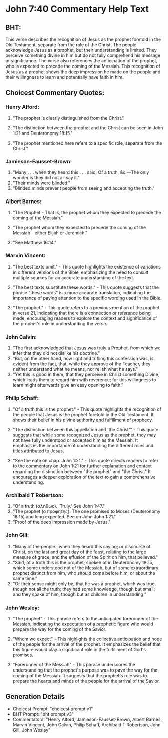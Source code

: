 # John 7:40 Commentary Help Text

## BHT:
This verse describes the recognition of Jesus as the prophet foretold in the Old Testament, separate from the role of the Christ. The people acknowledge Jesus as a prophet, but their understanding is limited. They perceive something divine in him but do not fully comprehend his message or significance. The verse also references the anticipation of the prophet, who is expected to precede the coming of the Messiah. This recognition of Jesus as a prophet shows the deep impression he made on the people and their willingness to learn and potentially have faith in him.

## Choicest Commentary Quotes:
### Henry Alford:
1. "The prophet is clearly distinguished from the Christ." 

2. "The distinction between the prophet and the Christ can be seen in John 1:21 and Deuteronomy 18:15." 

3. "The prophet mentioned here refers to a specific role, separate from the Christ."

### Jamieson-Fausset-Brown:
1. "Many . . . when they heard this . . . said, Of a truth, &c.—The only wonder is they did not all say it." 
2. "Their minds were blinded." 
3. "Blinded minds prevent people from seeing and accepting the truth."

### Albert Barnes:
1. "The Prophet - That is, the prophet whom they expected to precede the coming of the Messiah." 

2. "The prophet whom they expected to precede the coming of the Messiah - either Elijah or Jeremiah." 

3. "See Matthew 16:14."

### Marvin Vincent:
1. "The best texts omit." - This quote highlights the existence of variations in different versions of the Bible, emphasizing the need to consult multiple sources for an accurate understanding of the text.

2. "The best texts substitute these words." - This quote suggests that the phrase "these words" is a more accurate translation, indicating the importance of paying attention to the specific wording used in the Bible.

3. "The prophet." - This quote refers to a previous mention of the prophet in verse 21, indicating that there is a connection or reference being made, encouraging readers to explore the context and significance of the prophet's role in understanding the verse.

### John Calvin:
1. "The first acknowledged that Jesus was truly a Prophet, from which we infer that they did not dislike his doctrine."
2. "But, on the other hand, how light and trifling this confession was, is evident from the fact, that, while they approve of the Teacher, they neither understand what he means, nor relish what he says."
3. "Yet this is good in them, that they perceive in Christ something Divine, which leads them to regard him with reverence; for this willingness to learn might afterwards give an easy opening to faith."

### Philip Schaff:
1. "Of a truth this is the prophet." - This quote highlights the recognition of the people that Jesus is the prophet foretold in the Old Testament. It shows their belief in his divine authority and fulfillment of prophecy.

2. "The distinction between this appellation and 'the Christ'" - This quote suggests that while some recognized Jesus as the prophet, they may not have fully understood or accepted him as the Messiah. It emphasizes the importance of understanding the different roles and titles attributed to Jesus.

3. "See the note on chap. John 1:21." - This quote directs readers to refer to the commentary on John 1:21 for further explanation and context regarding the distinction between "the prophet" and "the Christ." It encourages a deeper exploration of the text to gain a comprehensive understanding.

### Archibald T Robertson:
1. "Of a truth (αληθως). 'Truly.' See John 1:47." 
2. "The prophet (ο προφητης). The one promised to Moses (Deuteronomy 18:15) and long expected. See on John John 1:21." 
3. "Proof of the deep impression made by Jesus."

### John Gill:
1. "Many of the people...when they heard this saying; or discourse of Christ, on the last and great day of the feast, relating to the large measure of grace, and the effusion of the Spirit on him, that believed." 
2. "Said, of a truth this is the prophet; spoken of in Deuteronomy 18:15, which some understood not of the Messiah, but of some extraordinary prophet distinct from him, who should come before him, or about the same time."
3. "Or their sense might only be, that he was a prophet, which was true, though not all the truth; they had some knowledge, though but small; and they spake of him, though but as children in understanding."

### John Wesley:
1. "The prophet" - This phrase refers to the anticipated forerunner of the Messiah, indicating the expectation of a prophetic figure who would prepare the way for the coming of the Savior.

2. "Whom we expect" - This highlights the collective anticipation and hope of the people for the arrival of the prophet. It emphasizes the belief that this figure would play a significant role in the fulfillment of God's promises.

3. "Forerunner of the Messiah" - This phrase underscores the understanding that the prophet's purpose was to pave the way for the coming of the Messiah. It suggests that the prophet's role was to prepare the hearts and minds of the people for the arrival of the Savior.


## Generation Details
- Choicest Prompt: "choicest prompt v1"
- BHT Prompt: "bht prompt v3"
- Commentators: "Henry Alford, Jamieson-Fausset-Brown, Albert Barnes, Marvin Vincent, John Calvin, Philip Schaff, Archibald T Robertson, John Gill, John Wesley"
